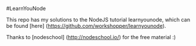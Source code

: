 #LearnYouNode

This repo has my solutions to the NodeJS tutorial learnyounode, which can be 
found [here] (https://github.com/workshopper/learnyounode).

Thanks to [nodeschool] (http://nodeschool.io/) for the free material :)
